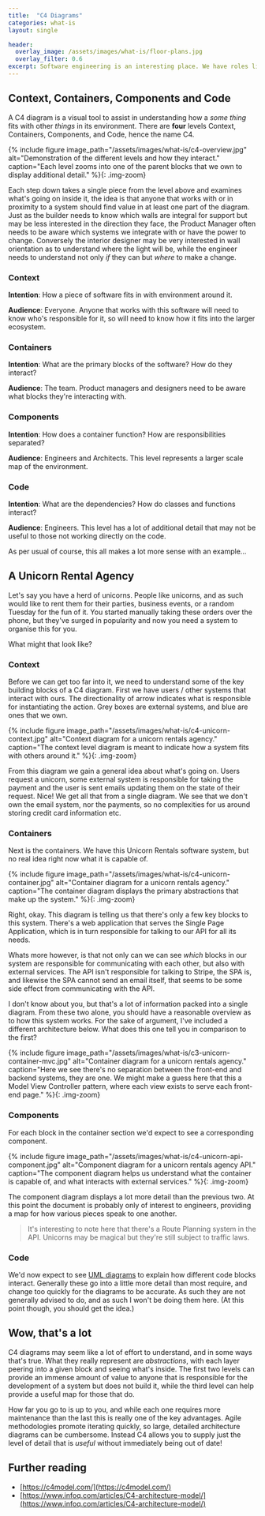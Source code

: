 ```yaml
---
title:  "C4 Diagrams"
categories: what-is
layout: single

header:
  overlay_image: /assets/images/what-is/floor-plans.jpg
  overlay_filter: 0.6
excerpt: Software engineering is an interesting place. We have roles like Architect, and talk a lot about _architecture_ but rarely will you find any floor plans beyond initial scribbles on the back of a napkin. This is to be expected, documentation is hard to curate and harder to keep up to date, but in order to be able to provide a overview of a system they are crucial. C4 diagrams are a fantastic mechanism to provide that overview, and what's more, they're actually quite easy to create!
---
```


## Context, Containers, Components and Code

A C4 diagram is a visual tool to assist in understanding how a _some thing_ fits with other _things_ in its environment. There are **four** levels Context, Containers, Components, and Code, hence the name C4.

{% include figure image_path="/assets/images/what-is/c4-overview.jpg" alt="Demonstration of the different levels and how they interact." caption="Each level zooms into one of the parent blocks that we own to display additional detail." %}{: .img-zoom}

Each step down takes a single piece from the level above and examines what's going on inside it, the idea is that anyone that works with or in proximity to a system should find value in at least one part of the diagram. Just as the builder needs to know which walls are integral for support but may be less interested in the direction they face, the Product Manager often needs to be aware which systems we integrate with or have the power to change. Conversely the interior designer may be very interested in wall orientation as to understand where the light will be, while the engineer needs to understand not only *if* they can but *where* to make a change.

### Context

**Intention**: How a piece of software fits in with environment around it.

**Audience**: Everyone. Anyone that works with this software will need to know who's responsible for it, so will need to know how it fits into the larger ecosystem.

### Containers

**Intention**: What are the primary blocks of the software? How do they interact?

**Audience**: The team. Product managers and designers need to be aware what blocks they're interacting with.

### Components

**Intention**: How does a container function? How are responsibilities separated?

**Audience**: Engineers and Architects. This level represents a larger scale map of the environment.

### Code

**Intention**: What are the dependencies? How do classes and functions interact?

**Audience**: Engineers. This level has a lot of additional detail that may not be useful to those not working directly on the code.

As per usual of course, this all makes a lot more sense with an example...

## A Unicorn Rental Agency

Let's say you have a herd of unicorns. People like unicorns, and as such would like to rent them for their parties, business events, or a random Tuesday for the fun of it. You started manually taking these orders over the phone, but they've surged in popularity and now you need a system to organise this for you.

What might that look like?

### Context

Before we can get too far into it, we need to understand some of the key building blocks of a C4 diagram. First we have users / other systems that interact with ours. The directionality of arrow indicates what is responsible for instantiating the action. Grey boxes are external systems, and blue are ones that we own.

{% include figure image_path="/assets/images/what-is/c4-unicorn-context.jpg" alt="Context diagram for a unicorn rentals agency." caption="The context level diagram is meant to indicate how a system fits with others around it." %}{: .img-zoom}

From this diagram we gain a general idea about what's going on. Users request a unicorn, some external system is responsible for taking the payment and the user is sent emails updating them on the state of their request. Nice! We get all that from a single diagram. We see that we don't own the email system, nor the payments, so no complexities for us around storing credit card information etc.

### Containers

Next is the containers. We have this Unicorn Rentals software system, but no real idea right now what it is capable of.

{% include figure image_path="/assets/images/what-is/c4-unicorn-container.jpg" alt="Container diagram for a unicorn rentals agency." caption="The container diagram displays the primary abstractions that make up the system." %}{: .img-zoom}

Right, okay. This diagram is telling us that there's only a few key blocks to this system. There's a web application that serves the Single Page Application, which is in turn responsible for talking to our API for all its needs.

Whats more however, is that not only can we can see _which_ blocks in our system are responsible for communicating with each other, but also with external services. The API isn't responsible for talking to Stripe, the SPA is, and likewise the SPA cannot send an email itself, that seems to be some side effect from communicating with the API.

I don't know about you, but that's a lot of information packed into a single diagram. From these two alone, you should have a reasonable overview as to how this system works. For the sake of argument, I've included a different architecture below. What does this one tell you in comparison to the first?

{% include figure image_path="/assets/images/what-is/c3-unicorn-container-mvc.jpg" alt="Container diagram for a unicorn rentals agency." caption="Here we see there's no separation between the front-end and backend systems, they are one. We might make a guess here that this a Model View Controller pattern, where each view exists to serve each front-end page." %}{: .img-zoom}


### Components

For each block in the container section we'd expect to see a corresponding component.

{% include figure image_path="/assets/images/what-is/c4-unicorn-api-component.jpg" alt="Component diagram for a unicorn rentals agency API." caption="The component diagram helps us understand what the container is capable of, and what interacts with external services." %}{: .img-zoom}

The component diagram displays a lot more detail than the previous two. At this point the document is probably only of interest to engineers, providing a map for how various pieces speak to one another.

> It's interesting to note here that there's a Route Planning system in the API. Unicorns may be magical but they're still subject to traffic laws.


### Code

We'd now expect to see [UML diagrams](https://en.wikipedia.org/wiki/Unified_Modeling_Language) to explain how different code blocks interact. Generally these go into a little more detail than most require, and change too quickly for the diagrams to be accurate. As such they are not generally advised to do, and as such I won't be doing them here. (At this point though, you should get the idea.)

## Wow, that's a lot

C4 diagrams may seem like a lot of effort to understand, and in some ways that's true. What they really represent are *abstractions*, with each layer peering into a given block and seeing what's inside. The first two levels can provide an immense amount of value to anyone that is responsible for the development of a system but does not build it, while the third level can help provide a useful map for those that do.

How far you go to is up to you, and while each one requires more maintenance than the last this is really one of the key advantages. Agile methodologies promote iterating quickly, so large, detailed architecture diagrams can be cumbersome. Instead C4 allows you to supply just the level of detail that is *useful* without immediately being out of date!

## Further reading

* [https://c4model.com/](https://c4model.com/)
* [https://www.infoq.com/articles/C4-architecture-model/](https://www.infoq.com/articles/C4-architecture-model/)



<script src="https://cdn.jsdelivr.net/npm/medium-zoom/dist/medium-zoom.min.js" type="application/javascript"></script>
<script>
  mediumZoom('figure.img-zoom img, .img-zoom img',  { scrollOffset: 0, background: '#212530' });
  document
    .querySelectorAll('figure.img-zoom figcaption')
    .forEach(
      function(element) {
        element.innerText += ' (Click to zoom.)';
      }
    );
</script>